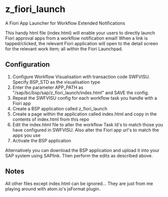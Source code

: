 # z_fiori_launch
A Fiori App Launcher for Workflow Extended Notifications

This handy html file (index.html) will enable your users to directly launch Fiori approval apps from a workflow notification email!
When a link is tapped/clicked, the relevant Fiori application will open to the detail screen for the relevant work item; all within the Fiori Launchpad.

## Configuration ##
1. Configure Workflow Visualisation with transaction code SWFVISU. Specify BSP_STD as the visualisation type
2. Enter the parameter APP_PATH as "/sap/bc/bsp/sap/z_fiori_launch/index.html" and SAVE the config.
3. Repeat the SWFVISU config for each workflow task you handle with a Fiori app
4. Create a BSP application called z_fiori_launch
5. Create a page within the application called index.html and copy in the contents of index.html from this repo
6. Edit the index.html file to alter the workflow Task Id's to match those you have configured in SWFVISU. Also alter the Fiori app url's to match the apps you use
7. Activate the BSP application

Alternatively you can download the BSP application and upload it into your SAP system using SAPlink. Then perform the edits as described above.

## Notes ##
All other files except index.html can be ignored... They are just from me playing around with atom.io's jsFormat plugin.
